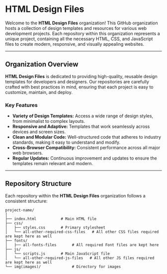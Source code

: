# HTML Design Files

Welcome to the **HTML Design Files** organization! This GitHub organization hosts a collection of design templates and resources for various web development projects. 
Each repository within this organization represents a unique project, containing all the necessary HTML, CSS, and JavaScript files to create modern, responsive, and visually appealing websites.

---

## Organization Overview

**HTML Design Files** is dedicated to providing high-quality, reusable design templates for developers and designers. 
Our repositories are carefully crafted with best practices in mind, ensuring that each project is easy to customize, maintain, and deploy.

### Key Features

- **Variety of Design Templates:** Access a wide range of design styles, from minimalist to complex layouts.
- **Responsive and Adaptive:** Templates that work seamlessly across devices and screen sizes.
- **Clean and Modular Code:** Well-structured code that adheres to industry standards, making it easy to understand and modify.
- **Cross-Browser Compatibility:** Consistent performance across all major web browsers.
- **Regular Updates:** Continuous improvement and updates to ensure the templates remain relevant and modern.

---

## Repository Structure

Each repository within the **HTML Design Files** organization follows a consistent structure:

```plaintext
project-name/
│
├── index.html           # Main HTML file
├── css/
│   ├── styles.css       # Primary stylesheet
│   └── all-other-required-css-files   # All other CSS files required are kept here as well
├── fonts/
│   ├── all-fonts-files       # All required Font files are kept here
├── js/
│   └── scripts.js       # Main JavaScript file
│   └── all-other-required-js-files   # All other JS files required are kept here as well
└── img(images)/              # Directory for images
